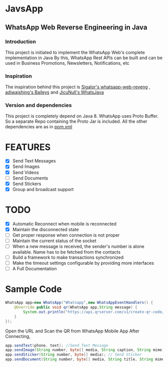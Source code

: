 # JavsApp

## WhatsApp Web Reverse Engineering in Java

### Introduction

This project is initiated to implement the WhatsApp Web's complete implementation in Java By this, WhatsApp Rest APIs
can be built and can be used in Business Promotions, Newsletters, Notifications, etc

### Inspiration

The inspiration behind this project is
[Sigalor's whatsapp-web-reveng](https://github.com/sigalor/whatsapp-web-reveng)
, [adiwajshing's Baileys](https://github.com/adiwajshing/Baileys)
and [JicuNull's WhatsJava](https://github.com/JicuNull/WhatsJava)

### Version and dependencies

This project is completely depend on Java 8. WhatsApp uses Proto Buffer. So a separate Repo containing the Proto Jar is
included. All the other dependencies are as in [pom.xml](pom.xml)

# FEATURES

- [x] Send Text Messages
- [x] Send Images
- [x] Send Videos
- [ ] Send Documents
- [x] Send Stickers
- [x] Group and broadcast support

# TODO

- [x] Automatic Reconnect when mobile is reconnected
- [x] Maintain the disconnected state
- [ ] Get proper response when connection is not proper
- [ ] Maintain the current status of the socket
- [ ] When a new message is received, the sender's number is alone available. Name has to be fetched from the contacts
- [ ] Build a framework to make transactions synchronized
- [ ] Make the timeout settings configurable by providing more interfaces
- [ ] A Full Documentation

# Sample Code

```java
WhatsApp app=new WhatsApp("Whatsapp",new WhatsAppEventHandlers() {
    @Override public void qr(WhatsApp app,String message) {
        System.out.println("https://api.qrserver.com/v1/create-qr-code/?size=450x450&data="+Encode.forUriComponent(message));
    }
});
```

Open the URL and Scan the QR from WhatsApp Mobile App After Connecting,

```java
app.sendText(phone, text); //Send Text Message
app.sendImage(String number, byte[] media, String caption, String mime); //Send Image  
app.sendSticker(String number, byte[] media); // Send Sticker  
app.sendDocument(String number, byte[] media, String title, String mime); //Send document
```
